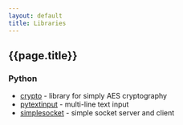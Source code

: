 ```yaml
---
layout: default
title: Libraries
---
```


## {{page.title}}

### Python

* [crypto](https://github.com/ondrejsika/python-crypto) - library for simply AES cryptography
* [pytextinput](https://github.com/ondrejsika/python-textinput) - multi-line text input
* [simplesocket](https://github.com/ondrejsika/python-simplesocket) - simple socket server and client


